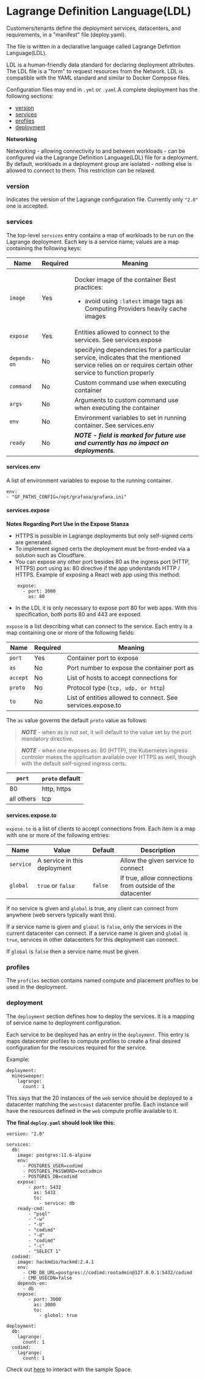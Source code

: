 # Lagrange Definition Language(LDL)

Customers/tenants define the deployment services, datacenters, and requirements, in a "manifest" file (deploy.yaml).&#x20;

The file is written in a declarative language called Lagrange Defintion Language(LDL).&#x20;

LDL is a human-friendly data standard for declaring deployment attributes. The LDL file is a "form" to request resources from the Network. LDL is compatible with the YAML standard and similar to Docker Compose files.&#x20;

Configuration files may end in `.yml` or `.yaml`.A complete deployment has the following sections:

* ​[version​](lagrange-definition-language-ldl.md#version)
* [​services​](lagrange-definition-language-ldl.md#services)
* ​[profiles​](lagrange-definition-language-ldl.md#profiles)
* ​[deployment](lagrange-definition-language-ldl.md#deployment)​

**Networking**

Networking - allowing connectivity to and between workloads - can be configured via the Lagrange Definition Language(LDL) file for a deployment. By default, workloads in a deployment group are isolated - nothing else is allowed to connect to them. This restriction can be relaxed.

### version <a href="#version" id="version"></a>

Indicates the version of the Lagrange configuration file. Currently only `"2.0"` one is accepted.

### services <a href="#services" id="services"></a>

The top-level `services` entry contains a map of workloads to be run on the Lagrange deployment. Each key is a service name; values are a map containing the following keys:

| Name         | Required | Meaning                                                                                                                                                       |
| ------------ | -------- | ------------------------------------------------------------------------------------------------------------------------------------------------------------- |
| `image`      | Yes      | <p>Docker image of the container Best practices:</p><ul><li>avoid using <code>:latest</code> image tags as Computing Providers heavily cache images</li></ul> |
| `expose`     | Yes      | Entities allowed to connect to the services. See services.expose​                                                                                             |
| `depends-on` | No       | specifying dependencies for a particular service, indicates that the mentioned service relies on or requires certain other service to function properly       |
| `command`    | No       | Custom command use when executing container                                                                                                                   |
| `args`       | No       | Arguments to custom command use when executing the container                                                                                                  |
| `env`        | No       | Environment variables to set in running container. See services.env​                                                                                          |
| `ready`      | No       | _**NOTE - field is marked for future use and currently has no impact on deployments.**_                                                                       |

#### services.env <a href="#services.env" id="services.env"></a>

A list of environment variables to expose to the running container.

```
env:
- "GF_PATHS_CONFIG=/opt/grafana/grafana.ini"
```

#### services.expose <a href="#services.expose" id="services.expose"></a>

**Notes Regarding Port Use in the Expose Stanza**

* HTTPS is possible in Lagrange deployments but only self-signed certs are generated.
* To implement signed certs the deployment must be front-ended via a solution such as Cloudflare.&#x20;
* You can expose any other port besides 80 as the ingress port (HTTP, HTTPS) port using as: 80 directive if the app understands HTTP / HTTPS. Example of exposing a React web app using this method:

```
    expose:
      - port: 3000 
        as: 80
```

* In the LDL it is only necessary to expose port 80 for web apps. With this specification, both ports 80 and 443 are exposed.

`expose` is a list describing what can connect to the service. Each entry is a map containing one or more of the following fields:

| Name     | Required | Meaning                                                      |
| -------- | -------- | ------------------------------------------------------------ |
| `port`   | Yes      | Container port to expose                                     |
| `as`     | No       | Port number to expose the container port as                  |
| `accept` | No       | List of hosts to accept connections for                      |
| `proto`  | No       | Protocol type (`tcp, udp, or http`)                          |
| `to`     | No       | List of entities allowed to connect. See services.expose.to​ |

The `as` value governs the default `proto` value as follows:

> _**NOTE**_ - when as is not set, it will default to the value set by the port mandatory directive.

> _**NOTE**_ - when one exposes as: 80 (HTTP), the Kubernetes ingress controler makes the application available over HTTPS as well, though with the default self-signed ingress certs.

| `port`     | `proto` default |
| ---------- | --------------- |
| 80         | http, https     |
| all others | tcp             |

#### services.expose.to <a href="#services.expose.to" id="services.expose.to"></a>

`expose.to` is a list of clients to accept connections from. Each item is a map with one or more of the following entries:

| Name      | Value                        | Default | Description                                               |
| --------- | ---------------------------- | ------- | --------------------------------------------------------- |
| `service` | A service in this deployment | ​       | Allow the given service to connect                        |
| `global`  | `true` or `false`            | `false` | If true, allow connections from outside of the datacenter |

If no service is given and `global` is true, any client can connect from anywhere (web servers typically want this).

If a service name is given and `global` is `false`, only the services in the current datacenter can connect. If a service name is given and `global` is `true`, services in other datacenters for this deployment can connect.

If `global` is `false` then a service name must be given.

### profiles <a href="#profiles" id="profiles"></a>

The `profiles` section contains named compute and placement profiles to be used in the deployment.

### deployment <a href="#deployment" id="deployment"></a>

The `deployment` section defines how to deploy the services. It is a mapping of service name to deployment configuration.

Each service to be deployed has an entry in the `deployment`. This entry is maps datacenter profiles to compute profiles to create a final desired configuration for the resources required for the service.

Example:

```
deployment:
  minesweeper:
    lagrange:
      count: 1
```

This says that the 20 instances of the `web` service should be deployed to a datacenter matching the `westcoast` datacenter profile. Each instance will have the resources defined in the `web` compute profile available to it.



**The final `deploy.yaml` should look like this:**

```
version: "2.0"

services:
  db:
    image: postgres:11.6-alpine
    env:
      - POSTGRES_USER=codimd
      - POSTGRES_PASSWORD=rootadmin
      - POSTGRES_DB=codimd
    expose:
        - port: 5432
          as: 5432
          to:
            - service: db
    ready-cmd:
        - "psql"
        - "-w"
        - "-U"
        - "codimd"
        - "-d"
        - "codimd"
        - "-c"
        - "SELECT 1"
  codimd:
    image: hackmdio/hackmd:2.4.1
    env:
      - CMD_DB_URL=postgres://codimd:rootadmin@127.0.0.1:5432/codimd
      - CMD_USECDN=false
    depends-on:
      - db
    expose:
        - port: 3000
          as: 3000
          to:
            - global: true

deployment:
  db:
    lagrange:
      count: 1
  codimd:
    lagrange:
      count: 1
```

Check out [here](https://lagrangedao.org/spaces/0x7E0c07e66CD480CDa94dEaaeEB5a84Fa9F8215e6/CodiMD-Test/files) to interact with the sample Space.
